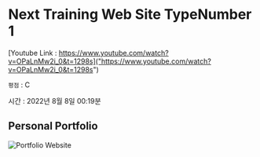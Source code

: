 # Next Training Web Site  TypeNumber 1

[Youtube Link : https://www.youtube.com/watch?v=OPaLnMw2i_0&t=1298s]("https://www.youtube.com/watch?v=OPaLnMw2i_0&t=1298s")

``평점`` :  C

시간 : 2022년 8월 8일 00:19분

## Personal Portfolio

![Portfolio Website](https://i.ibb.co/WgPMpts/image.png)


